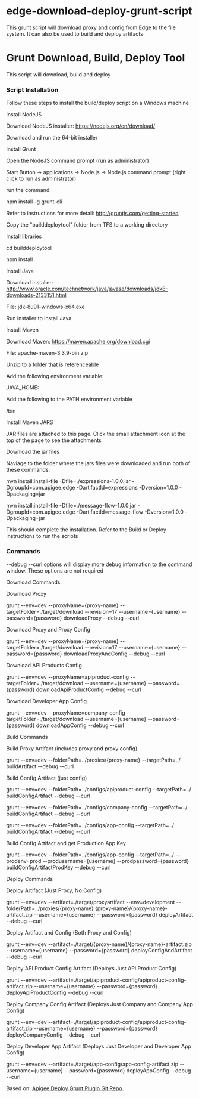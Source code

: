 # edge-download-deploy-grunt-script
This grunt script will download proxy and config from Edge to the file system.  It can also be used to build and deploy artifacts

Grunt Download, Build, Deploy Tool
=========
This script will download, build and deploy

### Script Installation

Follow these steps to install the build/deploy script on a Windows machine

Install NodeJS 

Download NodeJS installer: https://nodejs.org/en/download/

Download and run the 64-bit installer

Install Grunt

Open the NodeJS command prompt (run as administrator)

Start Button → applications → Node.js → Node.js command prompt (right click to run as administrator)

run the command:

npm install -g grunt-cli 

Refer to instructions for more detail: http://gruntjs.com/getting-started

Copy the "builddeploytool" folder from TFS to a working directory

Install libraries

cd builddeploytool

npm install

Install Java 

Download installer: http://www.oracle.com/technetwork/java/javase/downloads/jdk8-downloads-2133151.html

File: jdk-8u91-windows-x64.exe

Run installer to install Java

Install Maven

Download Maven: https://maven.apache.org/download.cgi

File: apache-maven-3.3.9-bin.zip

Unzip to a folder that is referenceable 

Add the following environment variable:

JAVA_HOME: <path to java jdk installation>

Add the following to the PATH environment variable

<maven directory>/bin

Install Maven JARS

JAR files are attached to this page.  Click the small attachment icon at the top of the page to see the attachments

Download the jar files

Naviage to the folder where the jars files were downloaded and run both of these commands:

mvn install:install-file -Dfile=./expressions-1.0.0.jar -DgroupId=com.apigee.edge -DartifactId=expressions -Dversion=1.0.0 -Dpackaging=jar

mvn install:install-file -Dfile=./message-flow-1.0.0.jar -DgroupId=com.apigee.edge -DartifactId=message-flow -Dversion=1.0.0 -Dpackaging=jar
 
This should complete the installation.  Refer to the Build or Deploy instructions to run the scripts
 

### Commands

--debug --curl options will display more debug information to the command window.  These options are not required

Download Commands

Download Proxy 

grunt --env=dev --proxyName={proxy-name} --targetFolder=./target/download --revision=17 --username={username} --password={password} downloadProxy --debug --curl

Download Proxy and Proxy Config

grunt --env=dev --proxyName={proxy-name} --targetFolder=./target/download --revision=17 --username={username} --password={password} downloadProxyAndConfig --debug --curl

Download API Products Config

grunt --env=dev --proxyName=apiproduct-config --targetFolder=./target/download --username={username} --password={password} downloadApiProductConfig --debug --curl

Download Developer App Config

grunt --env=dev --proxyName=company-config --targetFolder=./target/download --username={username} --password={password} downloadAppConfig --debug --curl
 
Build Commands

Build Proxy Artifact (includes proxy and proxy config)

grunt --env=dev --folderPath=../proxies/{proxy-name} --targetPath=../ buildArtifact --debug --curl

Build Config Artifact (just config)

grunt --env=dev --folderPath=../configs/apiproduct-config --targetPath=../ buildConfigArtifact --debug --curl

grunt --env=dev --folderPath=../configs/company-config --targetPath=../ buildConfigArtifact --debug --curl

grunt --env=dev --folderPath=../configs/app-config --targetPath=../ buildConfigArtifact --debug --curl

Build Config Artifact and get Production App Key

grunt --env=dev --folderPath=../configs/app-config --targetPath=../ --prodenv=prod --produsername={username} --prodpassword={password} buildConfigArtifactProdKey --debug --curl

Deploy Commands

Deploy Artifact (Just Proxy, No Config)

grunt --env=dev --artifact=./target/proxyartifact --env=development --folderPath=../proxies/{proxy-name} {proxy-name}/{proxy-name}-artifact.zip --username={username} --password={password} deployArtifact --debug --curl

Deploy Artifact and Config (Both Proxy and Config)

grunt --env=dev --artifact=./target/{proxy-name}/{proxy-name}-artifact.zip --username={username} --password={password} deployConfigAndArtifact --debug --curl

Deploy API Product Config Artifact (Deploys Just API Product Config)

grunt --env=dev --artifact=./target/apiproduct-config/apiproduct-config-artifact.zip --username={username} --password={password} deployApiProductConfig --debug --curl

Deploy Company Config Artifact (Deploys Just Company and Company App Config)

grunt --env=dev --artifact=./target/apiproduct-config/apiproduct-config-artifact.zip --username={username} --password={password} deployCompanyConfig --debug --curl

Deploy Developer App Artifact (Deploys Just Developer and Developer App Config)

grunt --env=dev --artifact=./target/app-config/app-config-artifact.zip --username={username} --password={password} deployAppConfig --debug --curl
 


Based on: [Apigee Deploy Grunt Plugin Git Repo](https://github.com/apigeecs/apigee-deploy-grunt-plugin).


